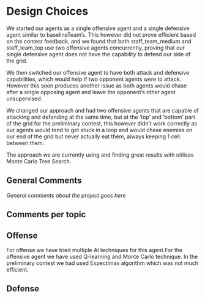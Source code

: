 # Design Choices
We started our agents as a single offensive agent and a single defensive agent similar to baselineTeam’s. This however did not prove efficient based on the contest feedback, and we found that both staff_team_medium and staff_team_top use two offensive agents concurrently, proving that our single defensive agent does not have the capability to defend our side of the grid.

We then switched our offensive agent to have both attack and defensive capabilities, which would help if two opponent agents were to attack. However this soon produces another issue as both agents would chase after a single opposing agent and leave the opponent’s other agent unsupervised.

We changed our approach and had two offensive agents that are capable of attacking and defending at the same time, but at the ‘top’ and ‘bottom’ part of the grid for the preliminary contest, this however didn’t work correctly as our agents would tend to get stuck in a loop and would chase enemies on our end of the grid but never actually eat them, always keeping 1 cell between them.

The approach we are currently using and finding great results with utilises Monte Carlo Tree Search.
## General Comments

_General comments about the project goes here_

## Comments per topic

## Offense
For offense we have tried multiple AI techniques for this agent.For the offensive agent we have used Q-learning and Monte Carlo technique.
In the preliminary contest we had used Expectimax algorithm which was not much efficient. 

## Defense

